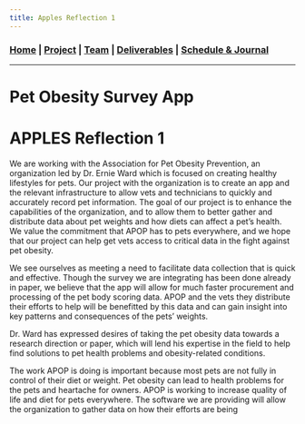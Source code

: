 ```yaml
---
title: Apples Reflection 1
---
```

### [Home](https://mtcahill57.github.io/523-fa20-m.github.io/) \| [Project](project.md) \| [Team](team.md) \| [Deliverables](deliverables.md) \| [Schedule & Journal](journal-sched.md)

___

# Pet Obesity Survey App
# APPLES Reflection 1

We are working with the Association for Pet Obesity Prevention, an organization led by Dr. Ernie Ward which is focused on creating healthy lifestyles for pets. Our project with the organization is to create an app and the relevant infrastructure to allow vets and technicians to quickly and accurately record pet information. 
The goal of our project is to enhance the capabilities of the organization, and to allow them to better gather and distribute data about pet weights and how diets can affect a pet’s health. We value the commitment that APOP has to pets everywhere, and we hope that our project can help get vets access to critical data in the fight against pet obesity. 

We see ourselves as meeting a need to facilitate data collection that is quick and effective. Though the survey we are integrating has been done already in paper, we believe that the app will allow for much faster procurement and processing of the pet body scoring data. APOP and the vets they distribute their efforts to help will be benefitted by this data and can gain insight into key patterns and consequences of the pets’ weights. 

Dr. Ward has expressed desires of taking the pet obesity data towards a research direction or paper, which will lend his expertise in the field to help find solutions to pet health problems and obesity-related conditions. 

The work APOP is doing is important because most pets are not fully in control of their diet or weight. Pet obesity can lead to health problems for the pets and heartache for owners. APOP is working to increase quality of life and diet for pets everywhere. The software we are providing will allow the organization to gather data on how their efforts are being 
